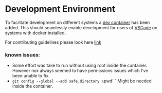 # Development Environment

To facilitate development on different systems a [dev container](https://containers.dev/) has been added.  This should seamlessly enable development for users of [VSCode](https://code.visualstudio.com/docs/devcontainers/containers) on systems with docker installed.

For contributing guidelines please look here [link](../CONTRIBUTING.md)

### known issues:

* Some effort was take to run without using root inside the container.  However nox always seemed to have permissions issues which I've been unable to fix.  
* `git config --global --add safe.directory \`pwd\` ` Might be needed inside the container.
